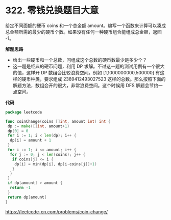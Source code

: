 # 322. 零钱兑换**题目大意** 

给定不同面额的硬币 coins 和一个总金额 amount。编写一个函数来计算可以凑成总金额所需的最少的硬币个数。如果没有任何一种硬币组合能组成总金额，返回 -1。

**解题思路** 

- 给出一些硬币和一个总数，问组成这个总数的硬币数最少是多少个？
- 这一题是经典的硬币问题，利用 DP 求解。不过这一题的测试用例有一个很大的值，这样开 DP 数组会比较浪费空间。例如 [1,1000000000,500000] 有这样的硬币种类，要求组成 2389412493027523 这样的总数。那么按照下面的解题方法，数组会开的很大，非常浪费空间。这个时候用 DFS 解题会节约一点空间。

**代码** 

```go
package leetcode

func coinChange(coins []int, amount int) int {
 dp := make([]int, amount+1)
 dp[0] = 0
 for i := 1; i < len(dp); i++ {
  dp[i] = amount + 1
 }
 for i := 1; i <= amount; i++ {
  for j := 0; j < len(coins); j++ {
   if coins[j] <= i {
    dp[i] = min(dp[i], dp[i-coins[j]]+1)
   }
  }
 }
 if dp[amount] > amount {
  return -1
 }
 return dp[amount]
}
```

https://leetcode-cn.com/problems/coin-change/